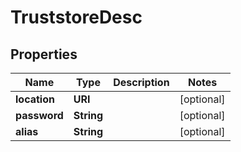 

# TruststoreDesc


## Properties

| Name | Type | Description | Notes |
|------------ | ------------- | ------------- | -------------|
|**location** | **URI** |  |  [optional] |
|**password** | **String** |  |  [optional] |
|**alias** | **String** |  |  [optional] |



